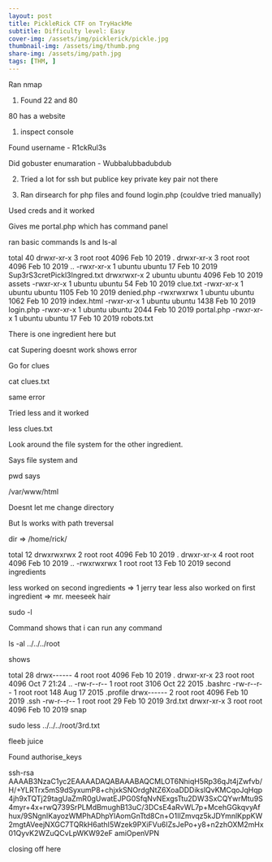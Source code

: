 ```yaml
---
layout: post
title: PickleRick CTF on TryHackMe
subtitle: Difficulty level: Easy
cover-img: /assets/img/picklerick/pickle.jpg
thumbnail-img: /assets/img/thumb.png
share-img: /assets/img/path.jpg
tags: [THM, ]
---
```


Ran nmap

1) Found 22 and 80

80 has a website

1) inspect console

Found username - R1ckRul3s

Did gobuster enumaration - Wubbalubbadubdub

2) Tried a lot for ssh but publice key private key pair not there

3) Ran dirsearch for php files and found login.php (couldve tried manually)

Used creds and it worked


Gives me portal.php which has command panel

ran basic commands ls and ls-al

total 40
drwxr-xr-x 3 root   root   4096 Feb 10  2019 .
drwxr-xr-x 3 root   root   4096 Feb 10  2019 ..
-rwxr-xr-x 1 ubuntu ubuntu   17 Feb 10  2019 Sup3rS3cretPickl3Ingred.txt
drwxrwxr-x 2 ubuntu ubuntu 4096 Feb 10  2019 assets
-rwxr-xr-x 1 ubuntu ubuntu   54 Feb 10  2019 clue.txt
-rwxr-xr-x 1 ubuntu ubuntu 1105 Feb 10  2019 denied.php
-rwxrwxrwx 1 ubuntu ubuntu 1062 Feb 10  2019 index.html
-rwxr-xr-x 1 ubuntu ubuntu 1438 Feb 10  2019 login.php
-rwxr-xr-x 1 ubuntu ubuntu 2044 Feb 10  2019 portal.php
-rwxr-xr-x 1 ubuntu ubuntu   17 Feb 10  2019 robots.txt


There is one ingredient here but

cat Supering doesnt work shows error

Go for clues

cat clues.txt

same error

Tried less and it worked

less clues.txt

Look around the file system for the other ingredient.

Says file system and 

pwd says 

/var/www/html

Doesnt let me change directory

But ls works with path treversal


dir => /home/rick/

total 12
drwxrwxrwx 2 root root 4096 Feb 10  2019 .
drwxr-xr-x 4 root root 4096 Feb 10  2019 ..
-rwxrwxrwx 1 root root   13 Feb 10  2019 second ingredients

less worked on second ingredients => 1 jerry tear
less also worked on first ingredient => mr. meeseek hair

sudo -l

Command shows that i can run any command <surprised>

ls -al ../../../root

shows 

total 28
drwx------  4 root root 4096 Feb 10  2019 .
drwxr-xr-x 23 root root 4096 Oct  7 21:24 ..
-rw-r--r--  1 root root 3106 Oct 22  2015 .bashrc
-rw-r--r--  1 root root  148 Aug 17  2015 .profile
drwx------  2 root root 4096 Feb 10  2019 .ssh
-rw-r--r--  1 root root   29 Feb 10  2019 3rd.txt
drwxr-xr-x  3 root root 4096 Feb 10  2019 snap

sudo less ../../../root/3rd.txt

fleeb juice

Found authorise_keys 

ssh-rsa AAAAB3NzaC1yc2EAAAADAQABAAABAQCMLOT6NhiqH5Rp36qJt4jZwfvb/H/+YLRTrx5mS9dSyxumP8+chjxkSNOrdgNtZ6XoaDDDikslQvKMCqoJqHqp4jh9xTQTj29tagUaZmR0gUwatEJPG0SfqNvNExgsTtu2DW3SxCQYwrMtu9S4myr+4x+rwQ739SrPLMdBmughB13uC/3DCsE4aRvWL7p+McehGGkqvyAfhux/9SNgnIKayozWMPhADhpYlAomGnTtd8Cn+O1IlZmvqz5kJDYmnlKppKW2mgtAVeejNXGC7TQRkH6athI5Wzek9PXiFVu6IZsJePo+y8+n2zhOXM2mHx01QyvK2WZuQCvLpWKW92eF amiOpenVPN

closing off here

